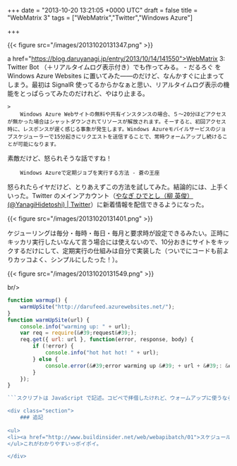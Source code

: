 
+++
date = "2013-10-20 13:21:05 +0000 UTC"
draft = false
title = "WebMatrix 3"
tags = ["WebMatrix","Twitter","Windows Azure"]

+++


{{< figure src="/images/20131020131347.png"  >}}

a href="https://blog.daruyanagi.jp/entry/2013/10/14/141550">WebMatrix 3: Twitter Bot （＋リアルタイムログ表示付き）でも作ってみる。 - だるろぐ</a> を Windows Azure Websites に置いてみた――のだけど、なんかすぐに止まってしまう。最初は SignalR 使ってるからかなぁと思い、リアルタイムログ表示の機能をとっぱらってみたのだけれど、やはり止まる。

    >
        Windows Azure Webサイトの無料や共有インスタンスの場合、５～20分ほどアクセスが無かった場合はシャットダウンされてリソースが解放されます。そーすると、初回アクセス時に、レスポンスが遅く感じる事象が発生します。Windows Azureモバイルサービスのジョブスケジューラーで15分起きにリクエストを送信することで、常時ウォームアップし続けることが可能になります。 
素敵だけど、怒られそうな話ですね！

        Windows Azureで定期ジョブを実行する方法 - 蒼の王座
    
怒られたらイヤだけど、とりあえずこの方法を試してみた。結論的には、上手くいった。Twitter のメインアカウント（<a href="https://twitter.com/YanagiHidetoshi">やなぎ ひでとし（柳 英俊） (@YanagiHidetoshi) | Twitter</a>）に新着情報を配信できるようになった。

{{< figure src="/images/20131020131401.png"  >}}

ケジューリングは毎分・毎時・毎日・毎月と要求時が設定できるみたい。正時にキッカリ実行したいなんて言う場合には使えないので、10分おきにサイトをキックするだけにして、定期実行の仕組みは自分で実装した（ついでにコードも前よりカッコよく、シンプルにしたった！）。

{{< figure src="/images/20131020131549.png"  >}}

br/>

```javascript
function warmup() {
    warmUpSite("http://darufeed.azurewebsites.net/");
}
function warmUpSite(url) {
    console.info("warming up: " + url);
    var req = require(&#39;request&#39;);
    req.get({ url: url }, function(error, response, body) {
        if (!error) {
            console.info("hot hot hot! " + url);
        } else {
            console.error(&#39;error warming up &#39; + url + &#39;: &#39; + error);
        }
    });
}

```スクリプトは JavaScript で記述。コピペで拝借したけれど、ウォームアップに使うならこれで十分みたい。

<div class="section">
    ### 追記
    
<ul>
<li><a href="http://www.buildinsider.net/web/webapibatch/01">スケジュールされたジョブ機能とAzure Webサイトを組み合わせた定期処理の実装 - Build Insider</a></li>
</ul>これがわかりやすいっポイポイ。

</div>

